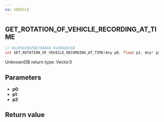 ```yaml
---
ns: VEHICLE
---
```

## GET_ROTATION_OF_VEHICLE_RECORDING_AT_TIME

```c
// 0x2058206FBE79A8AD 0xD96DEC68
int GET_ROTATION_OF_VEHICLE_RECORDING_AT_TIME(Any p0, float p1, Any* p2);
```

UnknownDB return type: Vector3

## Parameters
* **p0**: 
* **p1**: 
* **p2**: 

## Return value
